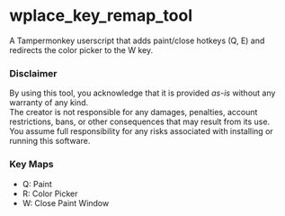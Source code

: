 # wplace_key_remap_tool
A Tampermonkey userscript that adds paint/close hotkeys (Q, E) and redirects the color picker to the W key.

### Disclaimer
By using this tool, you acknowledge that it is provided *as-is* without any warranty of any kind.  
The creator is not responsible for any damages, penalties, account restrictions, bans, or other consequences that may result from its use.  
You assume full responsibility for any risks associated with installing or running this software.

### Key Maps
- Q: Paint
- R: Color Picker
- W: Close Paint Window
